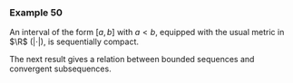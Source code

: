 ### Example 50

An interval of the form $[a, b]$ with $a < b$, equipped with the usual metric in $\R$ ($|\cdot |$), is sequentially compact.

The next result gives a relation between bounded sequences and convergent subsequences.